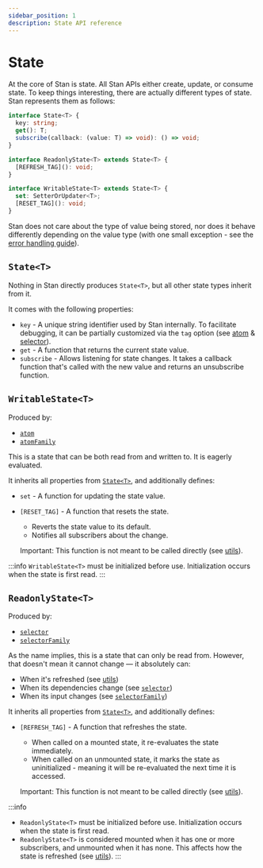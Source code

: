 ```yaml
---
sidebar_position: 1
description: State API reference
---
```


# State

At the core of Stan is state. All Stan APIs either create, update, or consume state. To keep things interesting, there are actually different types of state. Stan represents them as follows:

```ts
interface State<T> {
  key: string;
  get(): T;
  subscribe(callback: (value: T) => void): () => void;
}

interface ReadonlyState<T> extends State<T> {
  [REFRESH_TAG](): void;
}

interface WritableState<T> extends State<T> {
  set: SetterOrUpdater<T>;
  [RESET_TAG](): void;
}
```

Stan does not care about the type of value being stored, nor does it behave differently depending on the value type (with one small exception - see the [error handling guide](../guides/error-handling.md)).

## `State<T>`

Nothing in Stan directly produces `State<T>`, but all other state types inherit from it.

It comes with the following properties:

- `key` - A unique string identifier used by Stan internally. To facilitate debugging, it can be partially customized via the `tag` option (see [atom](./atom.md) &amp; [selector](./selector.md)).
- `get` - A function that returns the current state value.
- `subscribe` - Allows listening for state changes. It takes a callback function that's called with the new value and returns an unsubscribe function.

## `WritableState<T>`

Produced by:

- [`atom`](./atom.md)
- [`atomFamily`](./atomFamily.md)

This is a state that can be both read from and written to. It is eagerly evaluated.

It inherits all properties from [`State<T>`](#statet), and additionally defines:

- `set` - A function for updating the state value.
- `[RESET_TAG]` - A function that resets the state.

  - Reverts the state value to its default.
  - Notifies all subscribers about the change.

  Important: This function is not meant to be called directly (see [utils](./utils.md#reset)).

:::info
`WritableState<T>` must be initialized before use. Initialization occurs when the state is first read.
:::

## `ReadonlyState<T>`

Produced by:

- [`selector`](./selector.md)
- [`selectorFamily`](./selectorFamily.md)

As the name implies, this is a state that can only be read from. However, that doesn't mean it cannot change — it absolutely can:

- When it's refreshed (see [utils](./utils.md#refresh))
- When its dependencies change (see [`selector`](./selector.md))
- When its input changes (see [`selectorFamily`](./selectorFamily.md))

It inherits all properties from [`State<T>`](#statet), and additionally defines:

- `[REFRESH_TAG]` - A function that refreshes the state.

  - When called on a mounted state, it re-evaluates the state immediately.
  - When called on an unmounted state, it marks the state as uninitialized - meaning it will be re-evaluated the next time it is accessed.

  Important: This function is not meant to be called directly (see [utils](./utils.md#refresh)).

:::info

- `ReadonlyState<T>` must be initialized before use. Initialization occurs when the state is first read.
- `ReadonlyState<T>` is considered mounted when it has one or more subscribers, and unmounted when it has none. This affects how the state is refreshed (see [utils](./utils.md#refresh)).
  :::
